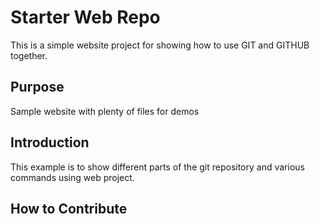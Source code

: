 # Starter Web Repo

This is a simple website project for showing how to use GIT and GITHUB together.

## Purpose

Sample website with plenty of files for demos

## Introduction

This example is to show different parts of the git repository and various commands using web project.

## How to Contribute
